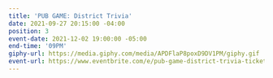```yaml
---
title: 'PUB GAME: District Trivia'
date: 2021-09-27 20:15:00 -04:00
position: 3
event-date: 2021-12-02 19:00:00 -05:00
end-time: '09PM'
giphy-url: https://media.giphy.com/media/APDFlaP8poxD9DV1PM/giphy.gif
event-url: https://www.eventbrite.com/e/pub-game-district-trivia-tickets-216011986667
---
```



